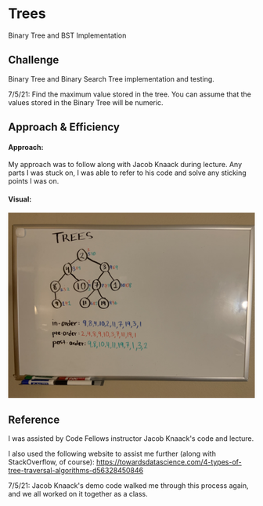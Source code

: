 # Trees
<!-- Short summary or background information -->
Binary Tree and BST Implementation 

## Challenge
<!-- Description of the challenge -->

Binary Tree and Binary Search Tree implementation and testing.

7/5/21: Find the maximum value stored in the tree. You can assume that the values stored in the Binary Tree will be numeric.

## Approach & Efficiency
<!-- What approach did you take? Why? What is the Big O space/time for this approach? -->

#### Approach:
My approach was to follow along with Jacob Knaack during lecture. Any parts I was stuck on, I was able to refer to his code and solve any sticking points I was on.


#### Visual:

![uml](treeUML.jpg)



## Reference

I was assisted by Code Fellows instructor Jacob Knaack's code and lecture. 

I also used the following website to assist me further (along with StackOverflow, of course):
https://towardsdatascience.com/4-types-of-tree-traversal-algorithms-d56328450846 

7/5/21: Jacob Knaack's demo code walked me through this process again, and we all worked on it together as a class.
